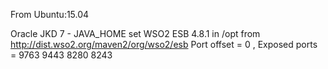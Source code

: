 
From Ubuntu:15.04

Oracle JKD 7 - JAVA_HOME set
WSO2 ESB 4.8.1 in /opt from http://dist.wso2.org/maven2/org/wso2/esb
Port offset = 0 , Exposed ports = 9763 9443 8280 8243
